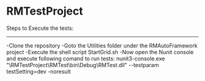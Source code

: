 # RMTestProject

Steps to Execute the tests:
***************************
-Clone the repository
-Goto the Utilities folder under the RMAutoFramework project
-Execute the shell script StartGrid.sh
-Now open the Nunit console and execute following comand to run tests:
nunit3-console.exe "<Location of project>\RMTestProject\RMTest\bin\Debug\RMTest.dll" --testparam testSetting=dev -noresult
